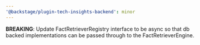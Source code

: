 ```yaml
---
'@backstage/plugin-tech-insights-backend': minor
---
```


**BREAKING**: Update FactRetrieverRegistry interface to be async so that db backed implementations can be passed through to the FactRetrieverEngine.
